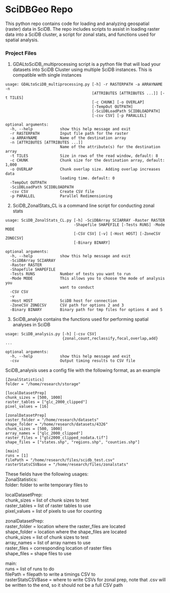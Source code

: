 # SciDBGeo Repo
This python repo contains code for loading and analyzing geospatial (raster) data in SciDB. The repo includes scripts to
assist in loading raster data into a SciDB cluster, a script for zonal stats, and functions used for spatial analysis.

### Project Files

1. GDALtoSciDB_multiprocessing script is a python file that will load your datasets into SciDB Cluster using multiple SciDB instances. This is compatible with single instances
```
usage: GDALtoSciDB_multiprocessing.py [-h] -r RASTERPATH -a ARRAYNAME -n
                                      [ATTRIBUTES [ATTRIBUTES ...]] [-t TILES]
                                      [-c CHUNK] [-o OVERLAP]
                                      [-TempOut OUTPATH]
                                      [-SciDBLoadPath SCIDBLOADPATH]
                                      [-csv CSV] [-p PARALLEL]
```
```
optional arguments:
  -h, --help            show this help message and exit
  -r RASTERPATH         Input file path for the raster
  -a ARRAYNAME          Name of the destination array
  -n [ATTRIBUTES [ATTRIBUTES ...]]
                        Name of the attribute(s) for the destination array
  -t TILES              Size in rows of the read window, default: 8
  -c CHUNK              Chunk size for the destination array, default: 1,000
  -o OVERLAP            Chunk overlap size. Adding overlap increases data
                        loading time. default: 0
  -TempOut OUTPATH
  -SciDBLoadPath SCIDBLOADPATH
  -csv CSV              Create CSV file
  -p PARALLEL           Parallel Redimensioning
```

2. SciDB_ZonalStats_CL is a command line script for conducting zonal stats
```
usage: SciDB_ZonalStats_CL.py [-h] -SciDBArray SCIARRAY -Raster RASTER
                              -Shapefile SHAPEFILE [-Tests RUNS] -Mode MODE
                              [-CSV CSV] [-v] [-Host HOST] [-ZoneCSV ZONECSV]
                              [-Binary BINARY]
```
```
optional arguments:
  -h, --help            show this help message and exit
  -SciDBArray SCIARRAY
  -Raster RASTER
  -Shapefile SHAPEFILE
  -Tests RUNS           Number of tests you want to run
  -Mode MODE            This allows you to choose the mode of analysis you
                        want to conduct
  -CSV CSV
  -v
  -Host HOST            SciDB host for connection
  -ZoneCSV ZONECSV      CSV path for options 2 and 3
  -Binary BINARY        Binary path for tmp files for options 4 and 5

```

3. SciDB_analyis contains the functions used for performing spatial analyses in SciDB

```
usage: SciDB_analysis.py [-h] [-csv CSV]
                         {zonal,count,reclassify,focal,overlap,add} ...
```
```
optional arguments:
  -h, --help            show this help message and exit
  -csv                  Output timing results to CSV file
```
SciDB_analysis uses a config file with the following format, as an example
```
[ZonalStatistics]
folder = "/home/research/storage"

[localDatasetPrep]
chunk_sizes = [500, 1000]
raster_tables = ["glc_2000_clipped"]
pixel_values = [16]

[zonalDatasetPrep]
raster_folder = "/home/research/datasets"
shape_folder = "/home/research/datasets/4326"
chunk_sizes = [500, 1000]
array_names = ["glc_2000_clipped"]
raster_files = ["glc2000_clipped_nodata.tif"]
shape_files = ["states.shp", "regions.shp", "counties.shp"]

[main]
runs = [1]
filePath = "/home/research/files/scidb_test.csv"
rasterStatsCSVBase = "/home/research/files/zonalstats"
```
These fields have the following usages:  
ZonalStatistics:  
folder: folder to write temporary files to  

localDatasetPrep:  
chunk_sizes = list of chunk sizes to test  
raster_tables = list of raster tables to use  
pixel_values = list of pixels to use for counting  

zonalDatasetPrep:  
raster_folder = location where the raster_files are located  
shape_folder = location where the shape_files are located  
chunk_sizes = list of chunk sizes to test  
array_names =  list of array names to use  
raster_files = corresponding location of raster files  
shape_files = shape files to use  

main:  
runs = list of runs to do  
filePath = filepath to write a timings CSV to  
rasterStatsCSVBase = where to write CSVs for zonal prep, note that .csv will be written to the end, so it should not
be a full CSV path  
